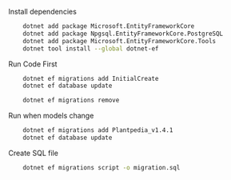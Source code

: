 Install dependencies
```bash
    dotnet add package Microsoft.EntityFrameworkCore
    dotnet add package Npgsql.EntityFrameworkCore.PostgreSQL
    dotnet add package Microsoft.EntityFrameworkCore.Tools
    dotnet tool install --global dotnet-ef
```
Run Code First
```bash
    dotnet ef migrations add InitialCreate
    dotnet ef database update

    dotnet ef migrations remove
```
Run when models change
```bash
    dotnet ef migrations add Plantpedia_v1.4.1
    dotnet ef database update
```
Create SQL file
```bash
    dotnet ef migrations script -o migration.sql
```
